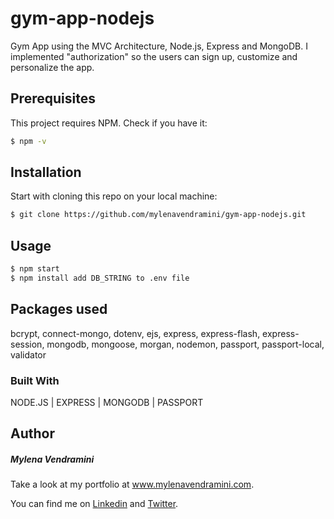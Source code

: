 # gym-app-nodejs

Gym App using the MVC Architecture, Node.js, Express and MongoDB. I implemented "authorization" so the users can sign up, customize and personalize the app.

## Prerequisites

This project requires NPM. Check if you have it:

```bash
$ npm -v
```

## Installation

Start with cloning this repo on your local machine:

```bash
$ git clone https://github.com/mylenavendramini/gym-app-nodejs.git
```

## Usage

```bash
$ npm start
$ npm install add DB_STRING to .env file
```

## Packages used

bcrypt, connect-mongo, dotenv, ejs, express, express-flash, express-session, mongodb, mongoose, morgan, nodemon, passport, passport-local, validator

### Built With

NODE.JS | EXPRESS | MONGODB | PASSPORT

## Author

##### Mylena Vendramini

Take a look at my portfolio at www.mylenavendramini.com.

You can find me on [Linkedin](https://www.linkedin.com/in/mylenavendramini/) and [Twitter](https://twitter.com/mmvendramini).
